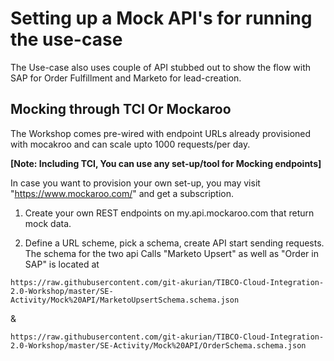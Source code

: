 # Setting up a Mock API's for running the use-case

The Use-case also uses couple of API stubbed out to show the flow with SAP for Order Fulfillment
and Marketo for lead-creation.

## Mocking through TCI Or Mockaroo  
The Workshop comes pre-wired with endpoint URLs already provisioned with mocakroo and can scale upto 1000 requests/per day.

**[Note: Including TCI, You can use any set-up/tool for Mocking endpoints]**

In case you want to provision your own set-up, you may visit "https://www.mockaroo.com/" and get a subscription.

1) Create your own REST endpoints on my.api.mockaroo.com that return mock data.

2) Define a URL scheme, pick a schema, create API start sending requests. The schema for the two api Calls
"Marketo Upsert" as well as "Order in SAP" is located at

`https://raw.githubusercontent.com/git-akurian/TIBCO-Cloud-Integration-2.0-Workshop/master/SE-Activity/Mock%20API/MarketoUpsertSchema.schema.json`  

  &

`https://raw.githubusercontent.com/git-akurian/TIBCO-Cloud-Integration-2.0-Workshop/master/SE-Activity/Mock%20API/OrderSchema.schema.json`
